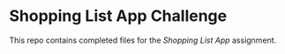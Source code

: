 # Shopping List App Challenge

This repo contains completed files for the *Shopping List App* assignment.
